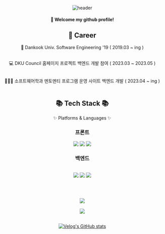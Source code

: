 <div align="center">
 
![header](https://capsule-render.vercel.app/api?type=Waving&color=gradient&height=200&section=header&text=gutanbug&fontColor=ffffff&fontSize=70&animation=fadeIn&fontAlignY=35)
 
 ####  :wave: Welcome my github profile!
 
 <div align="center"><h2>🧑 Career</h2>
  🏫 Dankook Univ. Software Engineering '19 ( 2019.03 ~ ing ) <br/><br/>

  💻 DKU Council 홈페이지 프로젝트 백엔드 개발 참여 ( 2023.03 ~ 2023.05 ) <br/><br/>
  
  👨🏻‍🎓 소프트웨어학과 멘토멘티 프로그램 운영 사이트 백엔드 개발 ( 2023.04 ~ ing ) <br/><br/>
 
 </div>
 
<div align=center>
	<h2>📚 Tech Stack 📚</h2>
	<p>✨ Platforms & Languages ✨</p>
</div>
 
 <h3>프론트</h3>
<img src="https://img.shields.io/badge/HTML5-E34F26?style=for-the-badge&logo=HTML5&logoColor=white">
<img src="https://img.shields.io/badge/CSS3-1572B6?style=for-the-badge&logo=CSS3&logoColor=white">
<img src="https://img.shields.io/badge/JavaScript-F7DF1E?style=for-the-badge&logo=JavaScript&logoColor=white">
  <h3>백엔드</h3><br/>
<img src="https://img.shields.io/badge/MySQL-4479A1?style=for-the-badge&logo=MySQL&logoColor=white">
<img src="https://img.shields.io/badge/Spring-6DB33F?style=for-the-badge&logo=Spring&logoColor=white">
<img src="https://img.shields.io/badge/JAVA-007396?style=for-the-badge&logo=Java&logoColor=white">
 
<br/><br/>
 
 <img src="https://github-readme-stats.vercel.app/api/top-langs/?username=gutanbug&layout=compact"><br><br>
  <img src="https://github-readme-stats.vercel.app/api?username=gutanbug&show_icons=true"><br><br>
 
[![Velog's GitHub stats](https://velog-readme-stats.vercel.app/api?name=somm&color=dark)](https://velog.io/@gutanbug)


